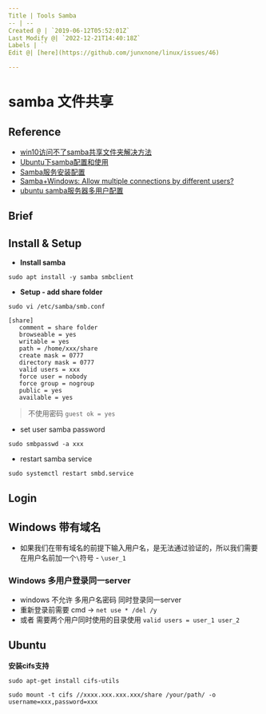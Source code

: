 ```yaml
---
Title | Tools Samba
-- | --
Created @ | `2019-06-12T05:52:01Z`
Last Modify @| `2022-12-21T14:40:18Z`
Labels | ``
Edit @| [here](https://github.com/junxnone/linux/issues/46)

---
```

# samba 文件共享


## Reference
- [win10访问不了samba共享文件夹解决方法](https://jingyan.baidu.com/article/7c6fb428d62a6e80642c90cc.html) 
- [Ubuntu下samba配置和使用](https://jingyan.baidu.com/article/3a2f7c2ed314ef26afd611a1.html)
- [Samba服务安装配置](https://www.cnblogs.com/erick2/p/5877521.html)
- [Samba+Windows: Allow multiple connections by different users?](https://superuser.com/questions/95872/sambawindows-allow-multiple-connections-by-different-users)
- [ubuntu samba服务器多用户配置](https://www.cnblogs.com/sky-heaven/p/5181234.html)

## Brief

## Install & Setup
- **Install samba**
```
sudo apt install -y samba smbclient
```
- **Setup - add share folder**
```
sudo vi /etc/samba/smb.conf
```

```
[share]
   comment = share folder
   browseable = yes
   writable = yes
   path = /home/xxx/share
   create mask = 0777
   directory mask = 0777
   valid users = xxx
   force user = nobody
   force group = nogroup
   public = yes
   available = yes
```
> 不使用密码 `guest ok = yes`

- set user samba password
```
sudo smbpasswd -a xxx
```
- restart samba service
```
sudo systemctl restart smbd.service
```

## Login
## Windows 带有域名
- 如果我们在带有域名的前提下输入用户名，是无法通过验证的，所以我们需要在用户名前加一个`\`符号 - `\user_1`

### Windows 多用户登录同一server
- windows 不允许 多用户名密码 同时登录同一server
- 重新登录前需要 cmd -> `net use * /del /y`
- 或者 需要两个用户同时使用的目录使用 `valid users = user_1 user_2`

## Ubuntu

**安装cifs支持**

```
sudo apt-get install cifs-utils
```
```
sudo mount -t cifs //xxxx.xxx.xxx.xxx/share /your/path/ -o username=xxx,password=xxx
```


